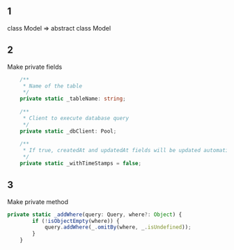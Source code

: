 ## 1
class Model => abstract class Model
## 2
Make private fields
```typescript
	/**
	 * Name of the table
	 */
	private static _tableName: string;
	
	/**
	 * Client to execute database query
	 */
	private static _dbClient: Pool;
	
	/**
	 * If true, createdAt and updatedAt fields will be updated automatically
	 */
	private static _withTimeStamps = false;
```

## 3
Make private method
```typescript
private static _addWhere(query: Query, where?: Object) {
		if (!isObjectEmpty(where)) {
			query.addWhere(_.omitBy(where, _.isUndefined));
		}
	}
```